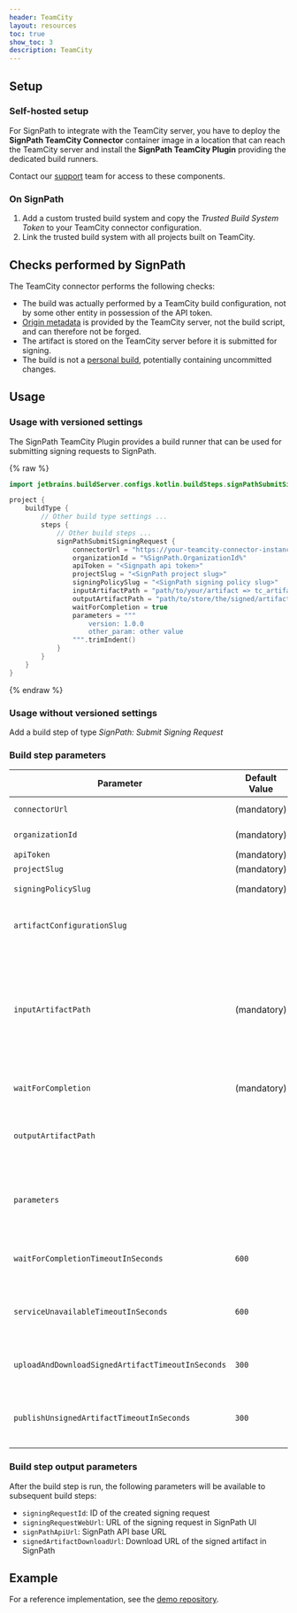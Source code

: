 ```yaml
---
header: TeamCity
layout: resources
toc: true
show_toc: 3
description: TeamCity
---
```


## Setup

### Self-hosted setup

For SignPath to integrate with the TeamCity server, you have to deploy the **SignPath TeamCity Connector** container image in a location that can reach the TeamCity server and install the **SignPath TeamCity Plugin** providing the dedicated build runners.

Contact our [support](https://signpath.io/support) team for access to these components.

### On SignPath

1. Add a custom trusted build system and copy the _Trusted Build System Token_ to your TeamCity connector configuration.
2. Link the trusted build system with all projects built on TeamCity.


## Checks performed by SignPath

The TeamCity connector performs the following checks:

* The build was actually performed by a TeamCity build configuration, not by some other entity in possession of the API token.
* [Origin metadata](/origin-verification) is provided by the TeamCity server, not the build script, and can therefore not be forged.
* The artifact is stored on the TeamCity server before it is submitted for signing.
* The build is not a [personal build](https://www.jetbrains.com/help/teamcity/personal-build.html), potentially containing uncommitted changes.

## Usage

### Usage with versioned settings
The SignPath TeamCity Plugin provides a build runner that can be used for submitting signing requests to SignPath.

{% raw %}
```kotlin
import jetbrains.buildServer.configs.kotlin.buildSteps.signPathSubmitSigningRequest

project {
    buildType {
        // Other build type settings ...
        steps {
            // Other build steps ...
            signPathSubmitSigningRequest {
                connectorUrl = "https://your-teamcity-connector-instance-base.url"     
                organizationId = "%SignPath.OrganizationId%"
                apiToken = "<Signpath api token>"
                projectSlug = "<SignPath project slug>"
                signingPolicySlug = "<SignPath signing policy slug>"
                inputArtifactPath = "path/to/your/artifact => tc_artifact_name"
                outputArtifactPath = "path/to/store/the/signed/artifact"
                waitForCompletion = true
                parameters = """
                    version: 1.0.0
                    other_param: other value
                """.trimIndent()
            }
        }
    }
}
```
{% endraw %}

### Usage without versioned settings

Add a build step of type _SignPath: Submit Signing Request_

### Build step parameters

| Parameter                                         | Default Value                 | Description 
|---------------------------------------------------|-------------------------------|---------------------------
| `connectorUrl`                                    | (mandatory)                   | The base URL of the SignPath connector.
| `organizationId`                                  | (mandatory)                   | The SignPath organization ID.
| `apiToken`                                        | (mandatory)                   | The SignPath API token.
| `projectSlug`                                     | (mandatory)                   | The SignPath project slug.
| `signingPolicySlug`                               | (mandatory)                   | The SignPath signing policy slug.
| `artifactConfigurationSlug`                       |                               | The SignPath artifact configuration slug. If not specified, the default is used.
| `inputArtifactPath`                               | (mandatory)                   | The path to the artifact to be signed. Both absolute paths and relative paths from the working directory are accepted. You can also use the TeamCity syntax `<path> => <published_artifact_name>` to map a file path to the name of a published artifact. 
| `waitForCompletion`                               | (mandatory)                   | If true, the action will wait for the signing request to complete. Defaults to `true`.
| `outputArtifactPath`                              |                               | Path to where the signed artifact will be stored. Both absolute paths and relative paths from the working directory are accepted.
| `parameters`                                      |                               | Multiline-string of values that map to [user-defined parameters](/artifact-configuration/syntax#parameters) in the Artifact Configuration. Use one line per parameter with the format `<name>: <value>`.
| `waitForCompletionTimeoutInSeconds`               | `600`                         | Maximum time in seconds that the action will wait for the signing request to complete.
| `serviceUnavailableTimeoutInSeconds`              | `600`                         | Total time in seconds that the action will wait for a single service call to succeed (across several retries).
| `uploadAndDownloadSignedArtifactTimeoutInSeconds` | `300`                         | HTTP timeout used for upload or download of the artifact.Defaults to 5 minutes.
| `publishUnsignedArtifactTimeoutInSeconds`         | `300`                         | Timeout used for publishing the unsigned artifact to the TeamCity server before sending the signing request.


### Build step output parameters

After the build step is run, the following parameters will be available to subsequent build steps:

- `signingRequestId`: ID of the created signing request
- `signingRequestWebUrl`: URL of the signing request in SignPath UI
- `signPathApiUrl`: SignPath API base URL
- `signedArtifactDownloadUrl`: Download URL of the signed artifact in SignPath

## Example

For a reference implementation, see the [demo repository](https://github.com/signpath/demo-teamcity).